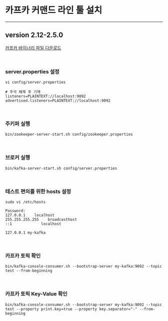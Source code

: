 # 카프카 커맨드 라인 툴 설치

---

## version 2.12-2.5.0

<a href="https://kafka.apache.org/downloads" target="_blank">카프카 바이너리 파일 다운로드</a>

<br>

### server.properties 설정
```shell
vi config/server.properties

# 주석 해제 후 기재
listeners=PLAINTEXT://localhost:9092
advertised.listeners=PLAINTEXT://localhost:9092
```

<br>

### 주키퍼 실행

```shell
bin/zookeeper-server-start.sh config/zookeeper.properties
```

<br>

### 브로커 실행

```shell
bin/kafka-server-start.sh config/server.properties
```

<br>

### 테스트 편의를 위한 hosts 설정

```shell
sudo vi /etc/hosts

Password:
127.0.0.1    localhost
255.255.255.255    broadcasthost
::1             localhost

127.0.0.1 my-kafka
```

<br>

### 카프카 토픽 확인

```shell
bin/kafka-console-consumer.sh --bootstrap-server my-kafka:9092 --topic test --from-beginning
```

<br>

### 카프카 토픽 Key-Value 확인

```shell
bin/kafka-console-consumer.sh --bootstrap-server my-kafka:9092 --topic test --property print.key=true --property key.separator="-" --from-beginning
```



